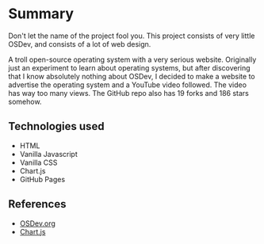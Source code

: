# Summary

Don't let the name of the project fool you. This project consists of very little OSDev, and consists of a lot of web design.

A troll open-source operating system with a very serious website. Originally just an experiment to learn about operating systems, but after discovering that I know absolutely nothing about OSDev, I decided to make a website to advertise the operating system and a YouTube video followed. The video has way too many views. The GitHub repo also has 19 forks and 186 stars somehow.

## Technologies used

- HTML
- Vanilla Javascript
- Vanilla CSS
- Chart.js
- GitHub Pages

## References

- [OSDev.org](https://wiki.osdev.org/Expanded_Main_Page)
- [Chart.js](https://www.chartjs.org/)
